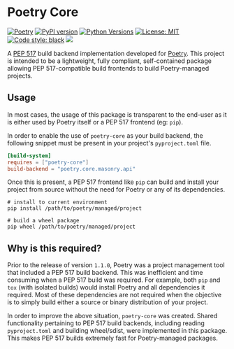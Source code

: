 # Poetry Core
[![Poetry](https://img.shields.io/endpoint?url=https://python-poetry.org/badge/v0.json)](https://python-poetry.org/)
[![PyPI version](https://img.shields.io/pypi/v/poetry-core)](https://pypi.org/project/poetry-core/)
[![Python Versions](https://img.shields.io/pypi/pyversions/poetry-core)](https://pypi.org/project/poetry-core/)
[![License: MIT](https://img.shields.io/badge/License-MIT-yellow.svg)](https://opensource.org/licenses/MIT)
[![Code style: black](https://img.shields.io/badge/code%20style-black-000000.svg)](https://github.com/psf/black)
[![](https://github.com/python-poetry/poetry-core/workflows/Tests/badge.svg)](https://github.com/python-poetry/poetry-core/actions?query=workflow%3ATests)

A [PEP 517](https://www.python.org/dev/peps/pep-0517/) build backend implementation developed for
[Poetry](https://github.com/python-poetry/poetry). This project is intended to be a lightweight, fully compliant,
self-contained package allowing PEP 517-compatible build frontends to build Poetry-managed projects.

## Usage
In most cases, the usage of this package is transparent to the end-user as it is either used by Poetry itself
or a PEP 517 frontend (eg: `pip`).

In order to enable the use of `poetry-core` as your build backend, the following snippet must be present in your
project's `pyproject.toml` file.

```toml
[build-system]
requires = ["poetry-core"]
build-backend = "poetry.core.masonry.api"
```

Once this is present, a PEP 517 frontend like `pip` can build and install your project from source without the need
for Poetry or any of its dependencies.

```shell
# install to current environment
pip install /path/to/poetry/managed/project

# build a wheel package
pip wheel /path/to/poetry/managed/project
```

## Why is this required?
Prior to the release of version `1.1.0`, Poetry was a project management tool that included a PEP 517
build backend. This was inefficient and time consuming when a PEP 517 build was required. For example,
both `pip` and `tox` (with isolated builds) would install Poetry and all dependencies it required. Most of these
dependencies are not required when the objective is to simply build either a source or binary distribution of your
project.

In order to improve the above situation, `poetry-core` was created. Shared functionality pertaining to PEP 517 build
backends, including reading `pyproject.toml` and building wheel/sdist, were implemented in this package. This
makes PEP 517 builds extremely fast for Poetry-managed packages.
